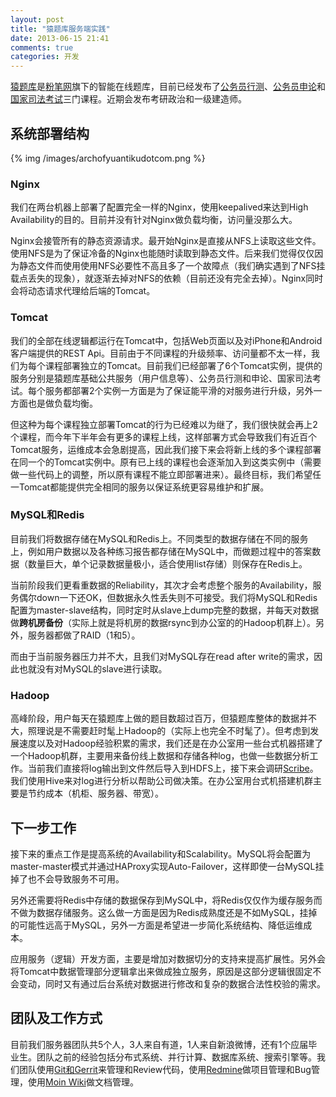 ```yaml
---
layout: post
title: "猿题库服务端实践"
date: 2013-06-15 21:41
comments: true
categories: 开发
---
```

[猿题库](http://yuantiku.com)是[粉笔网](http://fenbi.com)旗下的智能在线题库，目前已经发布了[公务员行测](http://yuantiku.com/xingce)、[公务员申论](http://yuantiku.com/shenlun)和[国家司法考试](http://yuantiku.com/sikao)三门课程。近期会发布考研政治和一级建造师。

## 系统部署结构

{% img /images/archofyuantikudotcom.png %}

### Nginx
我们在两台机器上部署了配置完全一样的Nginx，使用keepalived来达到High Availability的目的。目前并没有针对Nginx做负载均衡，访问量没那么大。

Nginx会接管所有的静态资源请求。最开始Nginx是直接从NFS上读取这些文件。使用NFS是为了保证冷备的Nginx也能随时读取到静态文件。后来我们觉得仅仅因为静态文件而使用使用NFS必要性不高且多了一个故障点（我们确实遇到了NFS挂载点丢失的现象），就逐渐去掉对NFS的依赖（目前还没有完全去掉）。Nginx同时会将动态请求代理给后端的Tomcat。

### Tomcat
我们的全部在线逻辑都运行在Tomcat中，包括Web页面以及对iPhone和Android客户端提供的REST Api。目前由于不同课程的升级频率、访问量都不太一样，我们为每个课程部署独立的Tomcat。目前我们已经部署了6个Tomcat实例，提供的服务分别是猿题库基础公共服务（用户信息等）、公务员行测和申论、国家司法考试。每个服务都部署2个实例一方面是为了保证能平滑的对服务进行升级，另外一方面也是做负载均衡。

但这种为每个课程独立部署Tomcat的行为已经难以为继了，我们很快就会再上2个课程，而今年下半年会有更多的课程上线，这样部署方式会导致我们有近百个Tomcat服务，运维成本会急剧提高，因此我们接下来会将新上线的多个课程部署在同一个的Tomcat实例中。原有已上线的课程也会逐渐加入到这类实例中（需要做一些代码上的调整，所以原有课程不能立即部署进来）。最终目标，我们希望任一Tomcat都能提供完全相同的服务以保证系统更容易维护和扩展。

### MySQL和Redis
目前我们将数据存储在MySQL和Redis上。不同类型的数据存储在不同的服务上，例如用户数据以及各种练习报告都存储在MySQL中，而做题过程中的答案数据（数量巨大，单个记录数据量极小，适合使用list存储）则保存在Redis上。

当前阶段我们更看重数据的Reliability，其次才会考虑整个服务的Availability，服务偶尔down一下还OK，但数据永久性丢失则不可接受。我们将MySQL和Redis配置为master-slave结构，同时定时从slave上dump完整的数据，并每天对数据做**跨机房备份**（实际上就是将机房的数据rsync到办公室的的Hadoop机群上）。另外，服务器都做了RAID（1和5）。

而由于当前服务器压力并不大，且我们对MySQL存在read after write的需求，因此也就没有对MySQL的slave进行读取。

### Hadoop
高峰阶段，用户每天在猿题库上做的题目数超过百万，但猿题库整体的数据并不大，照理说是不需要赶时髦上Hadoop的（实际上也完全不时髦了）。但考虑到发展速度以及对Hadoop经验积累的需求，我们还是在办公室用一些台式机器搭建了一个Hadoop机群，主要用来备份线上数据和存储各种log，也做一些数据分析工作。当前我们直接将log输出到文件然后导入到HDFS上，接下来会调研[Scribe](https://github.com/facebook/scribe)。我们使用Hive来对log进行分析以帮助公司做决策。在办公室用台式机搭建机群主要是节约成本（机柜、服务器、带宽）。

## 下一步工作
接下来的重点工作是提高系统的Availability和Scalability。MySQL将会配置为master-master模式并通过HAProxy实现Auto-Failover，这样即使一台MySQL挂掉了也不会导致服务不可用。

另外还需要将Redis中存储的数据保存到MySQL中，将Redis仅仅作为缓存服务而不做为数据存储服务。这么做一方面是因为Redis成熟度还是不如MySQL，挂掉的可能性远高于MySQL，另外一方面是希望进一步简化系统结构、降低运维成本。

应用服务（逻辑）开发方面，主要是增加对数据切分的支持来提高扩展性。另外会将Tomcat中数据管理部分逻辑拿出来做成独立服务，原因是这部分逻辑很固定不会变动，同时又有通过后台系统对数据进行修改和复杂的数据合法性校验的需求。

## 团队及工作方式
目前我们服务器团队共5个人，3人来自有道，1人来自新浪微博，还有1个应届毕业生。团队之前的经验包括分布式系统、并行计算、数据库系统、搜索引擎等。我们团队使用[Git和Gerrit](https://code.google.com/p/gerrit/)来管理和Review代码，使用[Redmine](http://redmine.org)做项目管理和Bug管理，使用[Moin Wiki](http://moinmo.in/)做文档管理。